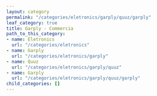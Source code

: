 ```yaml
---
layout: category
permalink: "/categories/eletronics/garply/quuz/garply"
leaf_category: true
title: Garply - Commercia
path_to_this_category:
- name: Eletronics
  url: "/categories/eletronics"
- name: Garply
  url: "/categories/eletronics/garply"
- name: Quuz
  url: "/categories/eletronics/garply/quuz"
- name: Garply
  url: "/categories/eletronics/garply/quuz/garply"
child_categories: []
---
```

